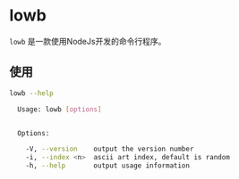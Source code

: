 # lowb

`lowb` 是一款使用NodeJs开发的命令行程序。

## 使用

```bash
lowb --help

  Usage: lowb [options]


  Options:

    -V, --version    output the version number
    -i, --index <n>  ascii art index, default is random
    -h, --help       output usage information
```